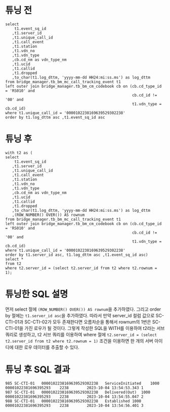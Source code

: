 # 튜닝 전
```
select 
    t1.event_sq_id 
   ,t1.server_id 
   ,t1.unique_call_id 
   ,t1.call_event 
   ,t1.station 
   ,t1.vdn_no 
   ,t1.vdn_type 
   ,cb.cd_nm as vdn_type_nm
   ,t1.ucid 
   ,t1.callid
   ,t1.dropped
   ,to_char(t1.log_dttm, 'yyyy-mm-dd HH24:mi:ss.ms') as log_dttm
from bridge_manager.tb_bm_mc_call_tracking_event t1 
left outer join bridge_manager.tb_bm_cm_codebook cb on (cb.cd_type_id = 'RS010' and 
                                                        cb.cd_id != '00' and 
                                                        t1.vdn_type = cb.cd_id)
where t1.unique_call_id = '0000102238169639529302238'
order by t1.log_dttm asc ,t1.event_sq_id asc
```
# 튜닝 후
```
with t2 as (
select 
    t1.event_sq_id 
   ,t1.server_id 
   ,t1.unique_call_id 
   ,t1.call_event 
   ,t1.station 
   ,t1.vdn_no 
   ,t1.vdn_type 
   ,cb.cd_nm as vdn_type_nm
   ,t1.ucid 
   ,t1.callid
   ,t1.dropped
   ,to_char(t1.log_dttm, 'yyyy-mm-dd HH24:mi:ss.ms') as log_dttm
   ,(ROW_NUMBER() OVER()) AS rownum
from bridge_manager.tb_bm_mc_call_tracking_event t1 
left outer join bridge_manager.tb_bm_cm_codebook cb on (cb.cd_type_id = 'RS010' and 
                                                        cb.cd_id != '00' and 
                                                        t1.vdn_type = cb.cd_id)
where t1.unique_call_id = '0000102238169639529302238'
order by t1.server_id asc, t1.log_dttm asc ,t1.event_sq_id asc)
select *
from t2
where t2.server_id = (select t2.server_id from t2 where t2.rownum = 1);
```
# 튜닝한 SQL 설명
먼저 select 절에 `(ROW_NUMBER() OVER()) AS rownum`을 추가하였다. 그리고 order by 절에는 `t1.server_id asc`을
추가하였다. 따라서 만약 server_id 컬럼 값으로 SC-CTI-01과 SC-CTI-02가 모두 존재한다면 오름차순을 통해서 rownum의 1번은
SC-CTI-01을 가진 로우가 될 것이다. 그렇게 작성한 SQL을 WITH를 이용하여 t2라는 서브 쿼리로 생성하고, t2 서브 쿼리를 이용하여
where 절에 `t2.server_id = (select t2.server_id from t2 where t2.rownum = 1)` 조건을 이용하면 한 개의 서버
아이디에 대한 로우 데이터를 추출할 수 있다.
# 튜닝 후 SQL 결과
```text
985	SC-CTI-01	0000102238169639529302238	ServiceInitiated	1000				00001022381696395293	2238		2023-10-04 13:54:53.343	1
987	SC-CTI-01	0000102238169639529302238	Delivered(Out)	1000				00001022381696395293	2238		2023-10-04 13:54:55.047	2
988	SC-CTI-01	0000102238169639529302238	Established	1000				00001022381696395293	2238		2023-10-04 13:54:56.401	3
```